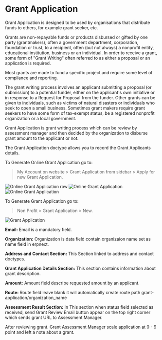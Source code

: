 <!-- add-breadcrumbs -->
# Grant Application

Grant Application is designed to be used by organisations that distribute funds to others, for example grant seeker, etc.

Grants are non-repayable funds or products disbursed or gifted by one party (grantmakers), often a government department, corporation, foundation or trust, to a recipient, often (but not always) a nonprofit entity, educational institution, business or an individual. In order to receive a grant, some form of "Grant Writing" often referred to as either a proposal or an application is required.

Most grants are made to fund a specific project and require some level of compliance and reporting.

The grant writing process involves an applicant submitting a proposal (or submission) to a potential funder, either on the applicant's own initiative or in response to a Request for Proposal from the funder. Other grants can be given to individuals, such as victims of natural disasters or individuals who seek to open a small business. Sometimes grant makers require grant seekers to have some form of tax-exempt status, be a registered nonprofit organization or a local government.

Grant Application is grant writing process which can be review by assessment manager and then decided by the organization to disburse grant amount to the applicant or not.

The Grant Application doctype allows you to record the Grant Applicants details.

To Generate Online Grant Application go to:

> My Account on website > Grant Application from sidebar > Apply for new Grant Application.


<img class="screenshot" alt="Online Grant Application row" src="{{docs_base_url}}/assets/img/non_profit/grant_application/grant_application_row.png">

<img class="screenshot" alt="Online Grant Application" src="{{docs_base_url}}/assets/img/non_profit/grant_application/online_grant_application_1.png">

<img class="screenshot" alt="Online Grant Application" src="{{docs_base_url}}/assets/img/non_profit/grant_application/grant_portal.png">


To Generate Grant Application go to:

> Non Profit > Grant Application > New.


<img class="screenshot" alt="Grant Application" src="{{docs_base_url}}/assets/img/non_profit/grant_application/grant_application.png">


**Email:** Email is a mandatory field.

**Organization:** Organization is data field contain organizaion name set as name field in erpnext.


**Address and Contact Section:** This Section linked to address and contact doctypes.

**Grant Application Details Section:** This section contains information about grant description.

**Amount:** Amount field describe requested amount by an applicant.

**Route:** Route field leave blank it will automatically create route path grant-application/organization_name

**Assessment Result Section:** In This section when status field selected as received, send Grant Review Email button appear on the top right corner which sends grant URL to Assessment Manager.

After reviewing grant. Grant Assessment Manager scale application at 0 - 9 point and left a note about a grant.
